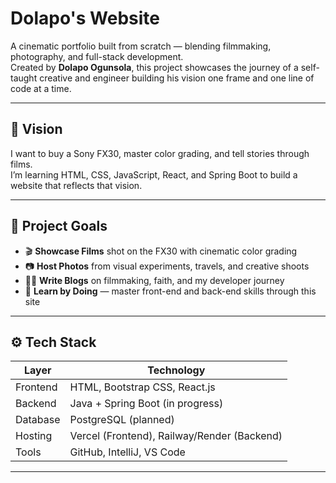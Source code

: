 # Dolapo's Website

A cinematic portfolio built from scratch — blending filmmaking, photography, and full-stack development.  
Created by **Dolapo Ogunsola**, this project showcases the journey of a self-taught creative and engineer building his vision one frame and one line of code at a time.

---

## 🚀 Vision

I want to buy a Sony FX30, master color grading, and tell stories through films.  
I’m learning HTML, CSS, JavaScript, React, and Spring Boot to build a website that reflects that vision.

---

## 🧠 Project Goals

- 🎬 **Showcase Films** shot on the FX30 with cinematic color grading
- 📷 **Host Photos** from visual experiments, travels, and creative shoots
- ✍🏽 **Write Blogs** on filmmaking, faith, and my developer journey
- 🧰 **Learn by Doing** — master front-end and back-end skills through this site

---

## ⚙️ Tech Stack

| Layer      | Technology            |
|------------|------------------------|
| Frontend   | HTML, Bootstrap CSS, React.js |
| Backend    | Java + Spring Boot (in progress) |
| Database   | PostgreSQL (planned)   |
| Hosting    | Vercel (Frontend), Railway/Render (Backend) |
| Tools      | GitHub, IntelliJ, VS Code |

---

